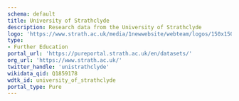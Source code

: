```yaml
---
schema: default
title: University of Strathclyde
description: Research data from the University of Strathclyde
logo: 'https://www.strath.ac.uk/media/1newwebsite/webteam/logos/150x150xUoS_Logo_Tab.png.pagespeed.ic.2aFYL7mNVo.png'
type:
- Further Education
portal_url: 'https://pureportal.strath.ac.uk/en/datasets/'
org_url: 'https://www.strath.ac.uk/'
twitter_handle: 'unistrathclyde'
wikidata_qid: Q1859178
wdtk_id: university_of_strathclyde
portal_type: Pure
---
```

